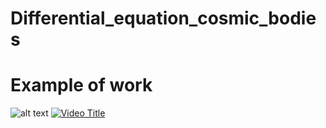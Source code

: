 # Differential_equation_cosmic_bodies
# Example of work
![alt text](//pictures/mars_earth.png)
[![Video Title](../Differential_equation_cosmic_bodies/pictures/mars_earth.png)](https://github.com/Oleksandr0605/Differential_equation_cosmic_bodies/blob/main/video/2023-06-01%2012-00-54.mp4)


